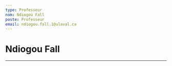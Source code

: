```yaml
---
type: Professeur
nom: Ndiogou Fall
poste: Professeur
email: ndiogou.fall.1@ulaval.ca
---
```

# Ndiogou Fall
----
